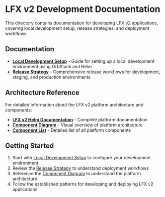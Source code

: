 # LFX v2 Development Documentation

This directory contains documentation for developing LFX v2 applications, covering local development setup,
release strategies, and deployment workflows.

## Documentation

- **[Local Development Setup](./local-development.md)** - Guide for setting up a local development
  environment using OrbStack and Helm
- **[Release Strategy](./release-strategy.md)** - Comprehensive release workflows for development,
  staging, and production environments

## Architecture Reference

For detailed information about the LFX v2 platform architecture and components:

- **[LFX v2 Helm Documentation](https://github.com/linuxfoundation/lfx-v2-helm/blob/main/README.md)**
  \- Complete platform documentation
- **[Component Diagram](https://github.com/linuxfoundation/lfx-v2-helm/blob/main/README.md#component-diagram)**
  \- Visual overview of platform architecture
- **[Component List](https://github.com/linuxfoundation/lfx-v2-helm/blob/main/README.md#components)**
  \- Detailed list of all platform components

## Getting Started

1. Start with [Local Development Setup](./local-development.md) to configure your development environment
2. Review the [Release Strategy](./release-strategy.md) to understand deployment workflows
3. Reference the [Component Diagram](https://github.com/linuxfoundation/lfx-v2-helm/blob/main/README.md#component-diagram)
   to understand the platform architecture
4. Follow the established patterns for developing and deploying LFX v2 applications
